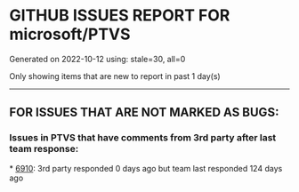
# GITHUB ISSUES REPORT FOR microsoft/PTVS


Generated on 2022-10-12 using: stale=30, all=0


Only showing items that are new to report in past 1 day(s)


---

## FOR ISSUES THAT ARE NOT MARKED AS BUGS:


### Issues in PTVS that have comments from 3rd party after last team response:


\* [6910](https://github.com/microsoft/PTVS/issues/6910 "Python Editor - SendSelectionToInteractive not working on VS2022"): 3rd party responded 0 days ago but team last responded 124 days ago
